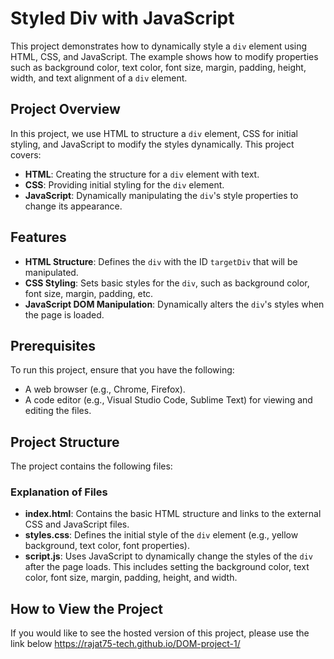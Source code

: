 # Styled Div with JavaScript

This project demonstrates how to dynamically style a `div` element using HTML, CSS, and JavaScript. The example shows how to modify properties such as background color, text color, font size, margin, padding, height, width, and text alignment of a `div` element.

## Project Overview

In this project, we use HTML to structure a `div` element, CSS for initial styling, and JavaScript to modify the styles dynamically. This project covers:

- **HTML**: Creating the structure for a `div` element with text.
- **CSS**: Providing initial styling for the `div` element.
- **JavaScript**: Dynamically manipulating the `div`'s style properties to change its appearance.

## Features

- **HTML Structure**: Defines the `div` with the ID `targetDiv` that will be manipulated.
- **CSS Styling**: Sets basic styles for the `div`, such as background color, font size, margin, padding, etc.
- **JavaScript DOM Manipulation**: Dynamically alters the `div`'s styles when the page is loaded.

## Prerequisites

To run this project, ensure that you have the following:
- A web browser (e.g., Chrome, Firefox).
- A code editor (e.g., Visual Studio Code, Sublime Text) for viewing and editing the files.

## Project Structure

The project contains the following files:

### Explanation of Files

- **index.html**: Contains the basic HTML structure and links to the external CSS and JavaScript files.
- **styles.css**: Defines the initial style of the `div` element (e.g., yellow background, text color, font properties).
- **script.js**: Uses JavaScript to dynamically change the styles of the `div` after the page loads. This includes setting the background color, text color, font size, margin, padding, height, and width.

## How to View the Project

If you would like to see the hosted version of this project, please use the link below 
https://rajat75-tech.github.io/DOM-project-1/
